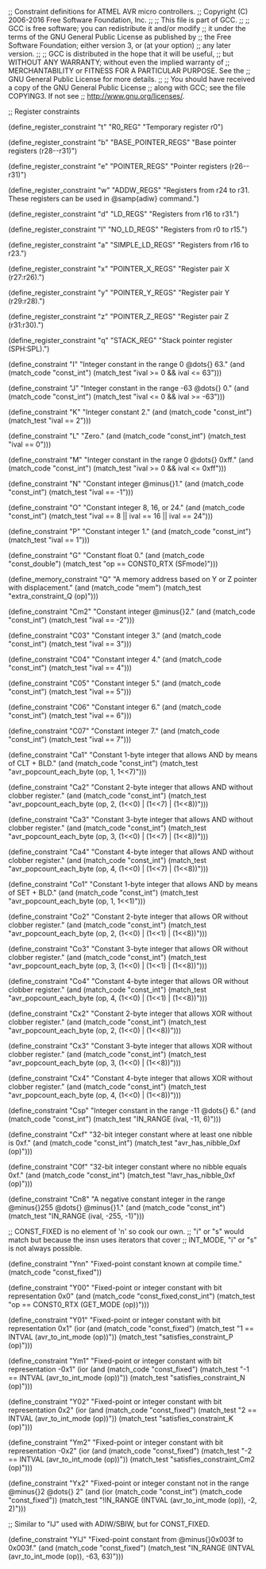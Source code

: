 ;; Constraint definitions for ATMEL AVR micro controllers.
;; Copyright (C) 2006-2016 Free Software Foundation, Inc.
;;
;; This file is part of GCC.
;;
;; GCC is free software; you can redistribute it and/or modify
;; it under the terms of the GNU General Public License as published by
;; the Free Software Foundation; either version 3, or (at your option)
;; any later version.
;;
;; GCC is distributed in the hope that it will be useful,
;; but WITHOUT ANY WARRANTY; without even the implied warranty of
;; MERCHANTABILITY or FITNESS FOR A PARTICULAR PURPOSE.  See the
;; GNU General Public License for more details.
;;
;; You should have received a copy of the GNU General Public License
;; along with GCC; see the file COPYING3.  If not see
;; <http://www.gnu.org/licenses/>.

;; Register constraints

(define_register_constraint "t" "R0_REG"
  "Temporary register r0")

(define_register_constraint "b" "BASE_POINTER_REGS"
  "Base pointer registers (r28--r31)")

(define_register_constraint "e" "POINTER_REGS"
  "Pointer registers (r26--r31)")

(define_register_constraint "w" "ADDW_REGS"
  "Registers from r24 to r31.  These registers
   can be used in @samp{adiw} command.")

(define_register_constraint "d" "LD_REGS"
  "Registers from r16 to r31.")

(define_register_constraint "l" "NO_LD_REGS"
  "Registers from r0 to r15.")

(define_register_constraint "a" "SIMPLE_LD_REGS"
  "Registers from r16 to r23.")

(define_register_constraint "x" "POINTER_X_REGS"
  "Register pair X (r27:r26).")

(define_register_constraint "y" "POINTER_Y_REGS"
  "Register pair Y (r29:r28).")

(define_register_constraint "z" "POINTER_Z_REGS"
  "Register pair Z (r31:r30).")

(define_register_constraint "q" "STACK_REG"
  "Stack pointer register (SPH:SPL).")

(define_constraint "I"
  "Integer constant in the range 0 @dots{} 63."
  (and (match_code "const_int")
       (match_test "ival >= 0 && ival <= 63")))

(define_constraint "J"
  "Integer constant in the range -63 @dots{} 0."
  (and (match_code "const_int")
       (match_test "ival <= 0 && ival >= -63")))

(define_constraint "K"
  "Integer constant 2."
  (and (match_code "const_int")
       (match_test "ival == 2")))

(define_constraint "L"
  "Zero."
  (and (match_code "const_int")
       (match_test "ival == 0")))

(define_constraint "M"
  "Integer constant in the range 0 @dots{} 0xff."
  (and (match_code "const_int")
       (match_test "ival >= 0 && ival <= 0xff")))

(define_constraint "N"
  "Constant integer @minus{}1."
  (and (match_code "const_int")
       (match_test "ival == -1")))

(define_constraint "O"
  "Constant integer 8, 16, or 24."
  (and (match_code "const_int")
       (match_test "ival == 8 || ival == 16 || ival == 24")))

(define_constraint "P"
  "Constant integer 1."
  (and (match_code "const_int")
       (match_test "ival == 1")))

(define_constraint "G"
  "Constant float 0."
  (and (match_code "const_double")
       (match_test "op == CONST0_RTX (SFmode)")))

(define_memory_constraint "Q"
  "A memory address based on Y or Z pointer with displacement."
  (and (match_code "mem")
       (match_test "extra_constraint_Q (op)")))

(define_constraint "Cm2"
  "Constant integer @minus{}2."
  (and (match_code "const_int")
       (match_test "ival == -2")))

(define_constraint "C03"
  "Constant integer 3."
  (and (match_code "const_int")
       (match_test "ival == 3")))

(define_constraint "C04"
  "Constant integer 4."
  (and (match_code "const_int")
       (match_test "ival == 4")))

(define_constraint "C05"
  "Constant integer 5."
  (and (match_code "const_int")
       (match_test "ival == 5")))

(define_constraint "C06"
  "Constant integer 6."
  (and (match_code "const_int")
       (match_test "ival == 6")))

(define_constraint "C07"
  "Constant integer 7."
  (and (match_code "const_int")
       (match_test "ival == 7")))

(define_constraint "Ca1"
  "Constant 1-byte integer that allows AND by means of CLT + BLD."
  (and (match_code "const_int")
       (match_test "avr_popcount_each_byte (op, 1, 1<<7)")))

(define_constraint "Ca2"
  "Constant 2-byte integer that allows AND without clobber register."
  (and (match_code "const_int")
       (match_test "avr_popcount_each_byte (op, 2, (1<<0) | (1<<7) | (1<<8))")))

(define_constraint "Ca3"
  "Constant 3-byte integer that allows AND without clobber register."
  (and (match_code "const_int")
       (match_test "avr_popcount_each_byte (op, 3, (1<<0) | (1<<7) | (1<<8))")))

(define_constraint "Ca4"
  "Constant 4-byte integer that allows AND without clobber register."
  (and (match_code "const_int")
       (match_test "avr_popcount_each_byte (op, 4, (1<<0) | (1<<7) | (1<<8))")))

(define_constraint "Co1"
  "Constant 1-byte integer that allows AND by means of SET + BLD."
  (and (match_code "const_int")
       (match_test "avr_popcount_each_byte (op, 1, 1<<1)")))

(define_constraint "Co2"
  "Constant 2-byte integer that allows OR without clobber register."
  (and (match_code "const_int")
       (match_test "avr_popcount_each_byte (op, 2, (1<<0) | (1<<1) | (1<<8))")))

(define_constraint "Co3"
  "Constant 3-byte integer that allows OR without clobber register."
  (and (match_code "const_int")
       (match_test "avr_popcount_each_byte (op, 3, (1<<0) | (1<<1) | (1<<8))")))

(define_constraint "Co4"
  "Constant 4-byte integer that allows OR without clobber register."
  (and (match_code "const_int")
       (match_test "avr_popcount_each_byte (op, 4, (1<<0) | (1<<1) | (1<<8))")))

(define_constraint "Cx2"
  "Constant 2-byte integer that allows XOR without clobber register."
  (and (match_code "const_int")
       (match_test "avr_popcount_each_byte (op, 2, (1<<0) | (1<<8))")))

(define_constraint "Cx3"
  "Constant 3-byte integer that allows XOR without clobber register."
  (and (match_code "const_int")
       (match_test "avr_popcount_each_byte (op, 3, (1<<0) | (1<<8))")))

(define_constraint "Cx4"
  "Constant 4-byte integer that allows XOR without clobber register."
  (and (match_code "const_int")
       (match_test "avr_popcount_each_byte (op, 4, (1<<0) | (1<<8))")))

(define_constraint "Csp"
  "Integer constant in the range -11 @dots{} 6."
  (and (match_code "const_int")
       (match_test "IN_RANGE (ival, -11, 6)")))

(define_constraint "Cxf"
  "32-bit integer constant where at least one nibble is 0xf."
  (and (match_code "const_int")
       (match_test "avr_has_nibble_0xf (op)")))

(define_constraint "C0f"
  "32-bit integer constant where no nibble equals 0xf."
  (and (match_code "const_int")
       (match_test "!avr_has_nibble_0xf (op)")))

(define_constraint "Cn8"
  "A negative constant integer in the range @minus{}255 @dots{} @minus{}1."
  (and (match_code "const_int")
       (match_test "IN_RANGE (ival, -255, -1)")))

;; CONST_FIXED is no element of 'n' so cook our own.
;; "i" or "s" would match but because the insn uses iterators that cover
;; INT_MODE, "i" or "s" is not always possible.

(define_constraint "Ynn"
  "Fixed-point constant known at compile time."
  (match_code "const_fixed"))

(define_constraint "Y00"
  "Fixed-point or integer constant with bit representation 0x0"
  (and (match_code "const_fixed,const_int")
       (match_test "op == CONST0_RTX (GET_MODE (op))")))

(define_constraint "Y01"
  "Fixed-point or integer constant with bit representation 0x1"
  (ior (and (match_code "const_fixed")
            (match_test "1 == INTVAL (avr_to_int_mode (op))"))
       (match_test "satisfies_constraint_P (op)")))

(define_constraint "Ym1"
  "Fixed-point or integer constant with bit representation -0x1"
  (ior (and (match_code "const_fixed")
            (match_test "-1 == INTVAL (avr_to_int_mode (op))"))
       (match_test "satisfies_constraint_N (op)")))

(define_constraint "Y02"
  "Fixed-point or integer constant with bit representation 0x2"
  (ior (and (match_code "const_fixed")
            (match_test "2 == INTVAL (avr_to_int_mode (op))"))
       (match_test "satisfies_constraint_K (op)")))

(define_constraint "Ym2"
  "Fixed-point or integer constant with bit representation -0x2"
  (ior (and (match_code "const_fixed")
            (match_test "-2 == INTVAL (avr_to_int_mode (op))"))
       (match_test "satisfies_constraint_Cm2 (op)")))

(define_constraint "Yx2"
  "Fixed-point or integer constant not in the range @minus{}2 @dots{} 2"
  (and (ior (match_code "const_int")
            (match_code "const_fixed"))
       (match_test "!IN_RANGE (INTVAL (avr_to_int_mode (op)), -2, 2)")))

;; Similar to "IJ" used with ADIW/SBIW, but for CONST_FIXED.

(define_constraint "YIJ"
  "Fixed-point constant from @minus{}0x003f to 0x003f."
  (and (match_code "const_fixed")
       (match_test "IN_RANGE (INTVAL (avr_to_int_mode (op)), -63, 63)")))
